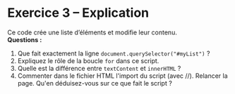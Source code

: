 # Exercice 3 – Explication

Ce code crée une liste d’éléments et modifie leur contenu.  
**Questions :**
1. Que fait exactement la ligne `document.querySelector("#myList")` ?
2. Expliquez le rôle de la boucle `for` dans ce script.
3. Quelle est la différence entre `textContent` et `innerHTML` ?
4. Commenter dans le fichier HTML l'import du script (avec //). Relancer la page. Qu'en déduisez-vous sur ce que fait le script ?
